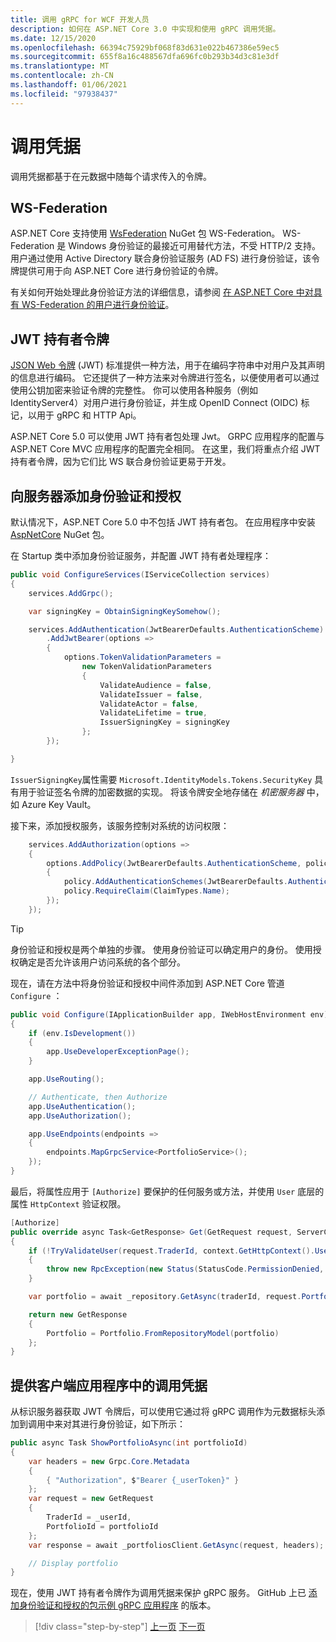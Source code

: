 ```yaml
---
title: 调用 gRPC for WCF 开发人员
description: 如何在 ASP.NET Core 3.0 中实现和使用 gRPC 调用凭据。
ms.date: 12/15/2020
ms.openlocfilehash: 66394c75929bf068f83d631e022b467386e59ec5
ms.sourcegitcommit: 655f8a16c488567dfa696fc0b293b34d3c81e3df
ms.translationtype: MT
ms.contentlocale: zh-CN
ms.lasthandoff: 01/06/2021
ms.locfileid: "97938437"
---
```

# <a name="call-credentials"></a>调用凭据

调用凭据都基于在元数据中随每个请求传入的令牌。

## <a name="ws-federation"></a>WS-Federation

ASP.NET Core 支持使用 [WsFederation](https://www.nuget.org/packages/Microsoft.AspNetCore.Authentication.WsFederation) NuGet 包 WS-Federation。 WS-Federation 是 Windows 身份验证的最接近可用替代方法，不受 HTTP/2 支持。 用户通过使用 Active Directory 联合身份验证服务 (AD FS) 进行身份验证，该令牌提供可用于向 ASP.NET Core 进行身份验证的令牌。

有关如何开始处理此身份验证方法的详细信息，请参阅 [在 ASP.NET Core 中对具有 WS-Federation 的用户进行身份验证](/aspnet/core/security/authentication/ws-federation)。

## <a name="jwt-bearer-tokens"></a>JWT 持有者令牌

[JSON Web 令牌](https://jwt.io) (JWT) 标准提供一种方法，用于在编码字符串中对用户及其声明的信息进行编码。 它还提供了一种方法来对令牌进行签名，以便使用者可以通过使用公钥加密来验证令牌的完整性。 你可以使用各种服务（例如 IdentityServer4）对用户进行身份验证，并生成 OpenID Connect (OIDC) 标记，以用于 gRPC 和 HTTP Api。

ASP.NET Core 5.0 可以使用 JWT 持有者包处理 Jwt。 GRPC 应用程序的配置与 ASP.NET Core MVC 应用程序的配置完全相同。 在这里，我们将重点介绍 JWT 持有者令牌，因为它们比 WS 联合身份验证更易于开发。

## <a name="add-authentication-and-authorization-to-the-server"></a>向服务器添加身份验证和授权

默认情况下，ASP.NET Core 5.0 中不包括 JWT 持有者包。 在应用程序中安装 [AspNetCore](https://www.nuget.org/packages/Microsoft.AspNetCore.Authentication.JwtBearer) NuGet 包。

在 Startup 类中添加身份验证服务，并配置 JWT 持有者处理程序：

```csharp
public void ConfigureServices(IServiceCollection services)
{
    services.AddGrpc();

    var signingKey = ObtainSigningKeySomehow();

    services.AddAuthentication(JwtBearerDefaults.AuthenticationScheme)
        .AddJwtBearer(options =>
        {
            options.TokenValidationParameters =
                new TokenValidationParameters
                {
                    ValidateAudience = false,
                    ValidateIssuer = false,
                    ValidateActor = false,
                    ValidateLifetime = true,
                    IssuerSigningKey = signingKey
                };
        });

}
```

`IssuerSigningKey`属性需要 `Microsoft.IdentityModels.Tokens.SecurityKey` 具有用于验证签名令牌的加密数据的实现。 将该令牌安全地存储在 *机密服务器* 中，如 Azure Key Vault。

接下来，添加授权服务，该服务控制对系统的访问权限：

```csharp
    services.AddAuthorization(options =>
    {
        options.AddPolicy(JwtBearerDefaults.AuthenticationScheme, policy =>
        {
            policy.AddAuthenticationSchemes(JwtBearerDefaults.AuthenticationScheme);
            policy.RequireClaim(ClaimTypes.Name);
        });
    });

```

> [!TIP]
> 身份验证和授权是两个单独的步骤。 使用身份验证可以确定用户的身份。 使用授权确定是否允许该用户访问系统的各个部分。

现在，请在方法中将身份验证和授权中间件添加到 ASP.NET Core 管道 `Configure` ：

```csharp
public void Configure(IApplicationBuilder app, IWebHostEnvironment env)
{
    if (env.IsDevelopment())
    {
        app.UseDeveloperExceptionPage();
    }

    app.UseRouting();

    // Authenticate, then Authorize
    app.UseAuthentication();
    app.UseAuthorization();

    app.UseEndpoints(endpoints =>
    {
        endpoints.MapGrpcService<PortfolioService>();
    });
}
```

最后，将属性应用于 `[Authorize]` 要保护的任何服务或方法，并使用 `User` 底层的属性 `HttpContext` 验证权限。

```csharp
[Authorize]
public override async Task<GetResponse> Get(GetRequest request, ServerCallContext context)
{
    if (!TryValidateUser(request.TraderId, context.GetHttpContext().User))
    {
        throw new RpcException(new Status(StatusCode.PermissionDenied, "Denied."));
    }

    var portfolio = await _repository.GetAsync(traderId, request.PortfolioId);

    return new GetResponse
    {
        Portfolio = Portfolio.FromRepositoryModel(portfolio)
    };
}
```

## <a name="provide-call-credentials-in-the-client-application"></a>提供客户端应用程序中的调用凭据

从标识服务器获取 JWT 令牌后，可以使用它通过将 gRPC 调用作为元数据标头添加到调用中来对其进行身份验证，如下所示：

```csharp
public async Task ShowPortfolioAsync(int portfolioId)
{
    var headers = new Grpc.Core.Metadata
    {
        { "Authorization", $"Bearer {_userToken}" }
    };
    var request = new GetRequest
    {
        TraderId = _userId,
        PortfolioId = portfolioId
    };
    var response = await _portfoliosClient.GetAsync(request, headers);

    // Display portfolio
}
```

现在，使用 JWT 持有者令牌作为调用凭据来保护 gRPC 服务。 GitHub 上已 [添加身份验证和授权的包示例 gRPC 应用程序](https://github.com/dotnet-architecture/grpc-for-wcf-developers/tree/master/PortfoliosSample/grpc/TraderSysAuth) 的版本。

>[!div class="step-by-step"]
>[上一页](security.md)
>[下一页](channel-credentials.md)
